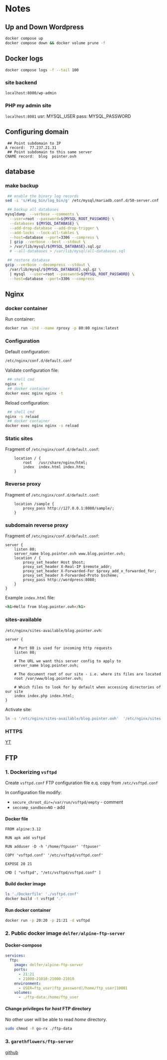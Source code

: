 # Notes

## Up and Down Wordpress

```bash
docker compose up
docker compose down && docker volume prune -f
```

## Docker logs

```bash
docker compose logs -f --tail 100
```

### site backend

`localhost:8080/wp-admin`

### PHP my admin site

`localhost:8081`
usr: MYSQL_USER
pass: MYSQL_PASSWORD

## Configuring domain

```text
 ## Point subdomain to IP
A record:  77.237.21.31
 ## Point subdomain to this same server
CNAME record:  blog  pointer.ovh
```

## database

### make backup

```bash
 ## enable the binary log records
sed -i 's/#log_bin/log_bin/g' /etc/mysql/mariadb.conf.d/50-server.cnf

 ## backup all databases
mysqldump  --verbose --comments \
  --user=root --password=${MYSQL_ROOT_PASSWORD} \
  --databases ${MYSQL_DATABASE} \
  --add-drop-database --add-drop-trigger \
  --add-locks --lock-all-tables \
  --host=database --port=3306 --compress \
  | gzip --verbose --best --stdout \
  > /var/lib/mysql/${MYSQL_DATABASE}.sql.gz
  # --all-databases > /var/lib/mysql/all-databases.sql

 ## restore database
gzip --verbose --decompress --stdout \
  /var/lib/mysql/${MYSQL_DATABASE}.sql.gz \
  | mysql  --user=root --password=${MYSQL_ROOT_PASSWORD} \
  --host=database --port=3306 --compress
```

## Nginx

### docker container

Run container:

```bash
docker run -itd --name rproxy -p 80:80 nginx:latest
```

### Configuration

Default configuration:

```bash
/etc/nginx/conf.d/default.conf
```

Validate configuration file:

```bash
 ## shell cmd
nginx -t
 ## docker container
docker exec nginx nginx -t
```

Reload configuration:

```bash
 ## shell cmd
nginx -s reload
 ## docker container
docker exec nginx nginx -s reload
```

### Static sites

Fragment of `/etc/nginx/conf.d/default.conf`:

```properties
    location / {
        root   /usr/share/nginx/html;
        index  index.html index.htm;
    }
```

### Reverse proxy

Fragment of `/etc/nginx/conf.d/default.conf`:

```properties
    location /sample {
        proxy_pass http://127.0.0.1:8080/sample/;
    }
```

### subdomain reverse proxy

Fragment of `/etc/nginx/conf.d/default.conf`:

```properties
server {
    listen 80;
    server_name blog.pointer.ovh www.blog.pointer.ovh;
    location / {
        proxy_set_header Host $host;
        proxy_set_header X-Real-IP $remote_addr;
        proxy_set_header X-Forwarded-For $proxy_add_x_forwarded_for;
        proxy_set_header X-Forwarded-Proto $scheme;
        proxy_pass http://wordpress:8080;
    }
}
```

Example `index.html` file:

```html
<h1>Hello from blog.pointer.ovh</h1>
```

### sites-available

`/etc/nginx/sites-available/blog.pointer.ovh`:

```properties
server {

    # Port 80 is used for incoming http requests
    listen 80;

    # The URL we want this server config to apply to
    server_name blog.pointer.ovh;

    # The document root of our site - i.e. where its files are located
    root /var/www/blog.pointer.ovh;

    # Which files to look for by default when accessing directories of our site
    index index.php index.html;
}
```

Activate site:

```bash
ln -s '/etc/nginx/sites-available/blog.pointer.ovh'  '/etc/nginx/sites-enabled/'
```

### HTTPS

[YT](https://www.youtube.com/watch?v=MVuJ5h2YQoQ)

## FTP

### 1. Dockerizing `vsftpd`

Create `vsftpd.conf` FTP configuration file e.q. copy from `/etc/vsftpd.conf`

In configuration file modify:

- `secure_chroot_dir=/var/run/vsftpd/empty` - comment
- `seccomp_sandbox=NO` - add

#### Docker file

```docker
FROM alpine:3.12

RUN apk add vsftpd

RUN adduser -D -h '/home/ftpuser' 'ftpuser'

COPY 'vsftpd.conf' '/etc/vsftpd/vsftpd.conf'

EXPOSE 20 21

CMD [ "vsftpd", "/etc/vsftpd/vsftpd.conf" ]
```

#### Build docker image

```bash
ls './Dockerfile' './vsftpd.conf'
docker build -t vsftpd '.'
```

#### Run docker container

```bash
docker run -p 20:20 -p 21:21 -d vsftpd
```

### 2. Public docker image `delfer/alpine-ftp-server`

#### Docker-compose

```yaml
services:
  ftp:
    image: delfer/alpine-ftp-server
    ports:
      - 21:21
      - 21000-21010:21000-21010
    environment:
      - USER=ftp_user|ftp_password|/home/ftp_user|10001
    volumes:
      - ./ftp-data:/home/ftp_user
```

#### Change privileges for _host_ FTP directory

No other user will be able to read _home_ directory.

```bash
sudo chmod -R go-rx ./ftp-data
```

### 3. `garethflowers/ftp-server`

[github](https://github.com/garethflowers/docker-ftp-server)
